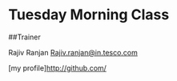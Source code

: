 # Tuesday Morning Class

##Trainer

Rajiv Ranjan
Rajiv.ranjan@in.tesco.com

[my profile]http://github.com/

